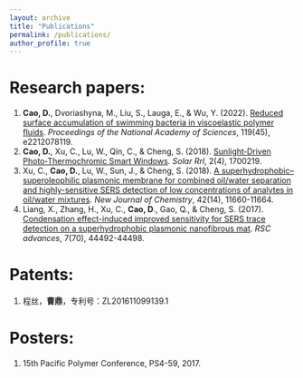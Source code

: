 ```yaml
---
layout: archive
title: "Publications"
permalink: /publications/
author_profile: true
---
```



Research papers:
=======
1. **Cao, D.**, Dvoriashyna, M., Liu, S., Lauga, E., & Wu, Y. (2022). [Reduced surface accumulation of swimming bacteria in viscoelastic polymer fluids](https://www.pnas.org/doi/10.1073/pnas.2212078119). *Proceedings of the National Academy of Sciences*, 119(45), e2212078119.
2. **Cao, D.**, Xu, C., Lu, W., Qin, C., & Cheng, S. (2018). [Sunlight‐Driven Photo‐Thermochromic Smart Windows](https://onlinelibrary.wiley.com/doi/full/10.1002/solr.201700219?casa_token=I_4_0RVzBTgAAAAA%3A5Llht5fP-dtKIFa1-7-xhOoS6-EHYlrdM7Q-IwFlT4WKYMDs_98dg8vjvnNZUTbjwFURll81XEoeYw). *Solar Rrl*, 2(4), 1700219.
3. Xu, C., **Cao, D.**, Lu, W., Sun, J., & Cheng, S. (2018). [A superhydrophobic–superoleophilic plasmonic membrane for combined oil/water separation and highly-sensitive SERS detection of low concentrations of analytes in oil/water mixtures](https://pubs.rsc.org/en/content/articlelanding/2018/nj/c8nj02408a/unauth). *New Journal of Chemistry*, 42(14), 11660-11664.
4. Liang, X., Zhang, H., Xu, C., **Cao, D**., Gao, Q., & Cheng, S. (2017). [Condensation effect-induced improved sensitivity for SERS trace detection on a superhydrophobic plasmonic nanofibrous mat](https://pubs.rsc.org/en/content/articlehtml/2017/ra/c7ra09194j). *RSC advances*, 7(70), 44492-44498.


Patents:
=======
1. 程丝，**曹鼎**，专利号：ZL201611099139.1


Posters:
=======
1. 15th Pacific Polymer Conference, PS4-59, 2017.

